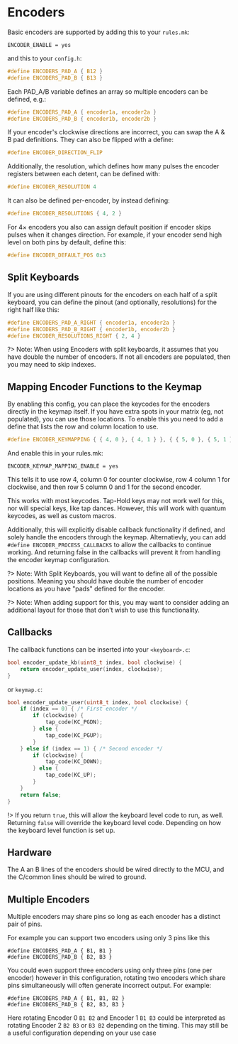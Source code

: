 # Encoders

Basic encoders are supported by adding this to your `rules.mk`:

```make
ENCODER_ENABLE = yes
```

and this to your `config.h`:

```c
#define ENCODERS_PAD_A { B12 }
#define ENCODERS_PAD_B { B13 }
```

Each PAD_A/B variable defines an array so multiple encoders can be defined, e.g.:

```c
#define ENCODERS_PAD_A { encoder1a, encoder2a }
#define ENCODERS_PAD_B { encoder1b, encoder2b }
```

If your encoder's clockwise directions are incorrect, you can swap the A & B pad definitions.  They can also be flipped with a define:

```c
#define ENCODER_DIRECTION_FLIP
```

Additionally, the resolution, which defines how many pulses the encoder registers between each detent, can be defined with:

```c
#define ENCODER_RESOLUTION 4
```

It can also be defined per-encoder, by instead defining:

```c
#define ENCODER_RESOLUTIONS { 4, 2 }
```

For 4× encoders you also can assign default position if encoder skips pulses when it changes direction. For example, if your encoder send high level on both pins by default, define this:

```c
#define ENCODER_DEFAULT_POS 0x3
```

## Split Keyboards

If you are using different pinouts for the encoders on each half of a split keyboard, you can define the pinout (and optionally, resolutions) for the right half like this:

```c
#define ENCODERS_PAD_A_RIGHT { encoder1a, encoder2a }
#define ENCODERS_PAD_B_RIGHT { encoder1b, encoder2b }
#define ENCODER_RESOLUTIONS_RIGHT { 2, 4 }
```

?> Note: When using Encoders with split keyboards, it assumes that you have double the number of encoders. If not all encoders are populated, then you may need to skip indexes. 

## Mapping Encoder Functions to the Keymap

By enabling this config, you can place the keycodes for the encoders directly in the keymap itself.  If you have extra spots in your matrix (eg, not populated), you can use those locations.  To enable this you need to add a define that lists the row and column location to use. 

```c
#define ENCODER_KEYMAPPING { { 4, 0 }, { 4, 1 } }, { { 5, 0 }, { 5, 1 } }
```

And enable this in your rules.mk:

```make
ENCODER_KEYMAP_MAPPING_ENABLE = yes
```

This tells it to use row 4, column 0 for counter clockwise, row 4 column 1 for clockwise, and then row 5 column 0 and 1 for the second encoder.  

This works with most keycodes.  Tap-Hold keys may not work well for this, nor will special keys, like tap dances.  However, this will work with quantum keycodes, as well as custom macros. 

Additionally, this will explicitly disable callback functionality if defined, and solely handle the encoders through the keymap. Alternatievly, you can add `#define ENCODER_PROCESS_CALLBACKS` to allow the callbacks to continue working.  And returning false in the callbacks will prevent it from handling the encoder keymap configuration.

?> Note: With Split Keyboards, you will want to define all of the possible positions. Meaning you should have double the number of encoder locations as you have "pads" defined for the encoder.

?> Note: When adding support for this, you may want to consider adding an additional layout for those that don't wish to use this functionality.

## Callbacks

The callback functions can be inserted into your `<keyboard>.c`:

```c
bool encoder_update_kb(uint8_t index, bool clockwise) {
    return encoder_update_user(index, clockwise);
}
```

or `keymap.c`:

```c
bool encoder_update_user(uint8_t index, bool clockwise) {
    if (index == 0) { /* First encoder */
        if (clockwise) {
            tap_code(KC_PGDN);
        } else {
            tap_code(KC_PGUP);
        }
    } else if (index == 1) { /* Second encoder */
        if (clockwise) {
            tap_code(KC_DOWN);
        } else {
            tap_code(KC_UP);
        }
    }
    return false;
}
```

!> If you return `true`, this will allow the keyboard level code to run, as well.  Returning `false` will override the keyboard level code.  Depending on how the keyboard level function is set up. 

## Hardware

The A an B lines of the encoders should be wired directly to the MCU, and the C/common lines should be wired to ground.

## Multiple Encoders

Multiple encoders may share pins so long as each encoder has a distinct pair of pins. 

For example you can support two encoders using only 3 pins like this
```
#define ENCODERS_PAD_A { B1, B1 }
#define ENCODERS_PAD_B { B2, B3 }
```

You could even support three encoders using only three pins (one per encoder) however in this configuration, rotating two encoders which share pins simultaneously will often generate incorrect output. For example:
```
#define ENCODERS_PAD_A { B1, B1, B2 }
#define ENCODERS_PAD_B { B2, B3, B3 }
```
Here rotating Encoder 0 `B1 B2` and Encoder 1 `B1 B3` could be interpreted as rotating Encoder 2 `B2 B3` or `B3 B2` depending on the timing. This may still be a useful configuration depending on your use case 
